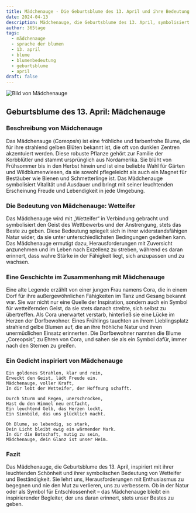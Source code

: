 ```yaml
---
title: Mädchenauge - Die Geburtsblume des 13. April und ihre Bedeutung
date: 2024-04-13
description: Mädchenauge, die Geburtsblume des 13. April, symbolisiert Wetteifer. Erfahre mehr über ihre Geschichte, Bedeutung und Symbolik in der Sprache der Blumen.
author: 365tage
tags:
  - mädchenauge
  - sprache der blumen
  - 13. april
  - blume
  - blumenbedeutung
  - geburtsblume
  - april
draft: false
---
```


![Bild von Mädchenauge](https://cdn.pixabay.com/photo/2022/06/02/06/43/flowers-7237132_1280.jpg#center)


## Geburtsblume des 13. April: Mädchenauge

### Beschreibung von Mädchenauge

Das Mädchenauge (_Coreopsis_) ist eine fröhliche und farbenfrohe Blume, die für ihre strahlend gelben Blüten bekannt ist, die oft von dunklen Zentren akzentuiert werden. Diese robuste Pflanze gehört zur Familie der Korbblütler und stammt ursprünglich aus Nordamerika. Sie blüht von Frühsommer bis in den Herbst hinein und ist eine beliebte Wahl für Gärten und Wildblumenwiesen, da sie sowohl pflegeleicht als auch ein Magnet für Bestäuber wie Bienen und Schmetterlinge ist. Das Mädchenauge symbolisiert Vitalität und Ausdauer und bringt mit seiner leuchtenden Erscheinung Freude und Lebendigkeit in jede Umgebung.

### Die Bedeutung von Mädchenauge: Wetteifer

Das Mädchenauge wird mit „Wetteifer“ in Verbindung gebracht und symbolisiert den Geist des Wettbewerbs und der Anstrengung, stets das Beste zu geben. Diese Bedeutung spiegelt sich in ihrer widerstandsfähigen Natur wider, da sie unter unterschiedlichsten Bedingungen gedeihen kann. Das Mädchenauge ermutigt dazu, Herausforderungen mit Zuversicht anzunehmen und im Leben nach Exzellenz zu streben, während es daran erinnert, dass wahre Stärke in der Fähigkeit liegt, sich anzupassen und zu wachsen.

### Eine Geschichte im Zusammenhang mit Mädchenauge

Eine alte Legende erzählt von einer jungen Frau namens Cora, die in einem Dorf für ihre außergewöhnlichen Fähigkeiten im Tanz und Gesang bekannt war. Sie war nicht nur eine Quelle der Inspiration, sondern auch ein Symbol für wetteifernden Geist, da sie stets danach strebte, sich selbst zu übertreffen. Als Cora unerwartet verstarb, hinterließ sie eine Lücke im Herzen der Dorfbewohner. Eines Frühlings tauchten an ihrem Lieblingsplatz strahlend gelbe Blumen auf, die an ihre fröhliche Natur und ihren unermüdlichen Einsatz erinnerten. Die Dorfbewohner nannten die Blume „Coreopsis“, zu Ehren von Cora, und sahen sie als ein Symbol dafür, immer nach den Sternen zu greifen.

### Ein Gedicht inspiriert von Mädchenauge

```
Ein goldenes Strahlen, klar und rein,  
Erweckt den Geist, lädt Freude ein.  
Mädchenauge, voller Kraft,  
In dir lebt der Wetteifer, der Hoffnung schafft.  

Durch Sturm und Regen, unerschrocken,  
Hast du den Himmel neu entfacht,  
Ein leuchtend Gelb, das Herzen lockt,  
Ein Sinnbild, das uns glücklich macht.  

Oh Blume, so lebendig, so stark,  
Dein Licht bleibt ewig ein wärmender Mark.  
In dir die Botschaft, mutig zu sein,  
Mädchenauge, dein Glanz ist unser Heim.  
```

### Fazit

Das Mädchenauge, die Geburtsblume des 13. April, inspiriert mit ihrer leuchtenden Schönheit und ihrer symbolischen Bedeutung von Wetteifer und Beständigkeit. Sie lehrt uns, Herausforderungen mit Enthusiasmus zu begegnen und nie den Mut zu verlieren, uns zu verbessern. Ob in der Natur oder als Symbol für Entschlossenheit – das Mädchenauge bleibt ein inspirierender Begleiter, der uns daran erinnert, stets unser Bestes zu geben.
